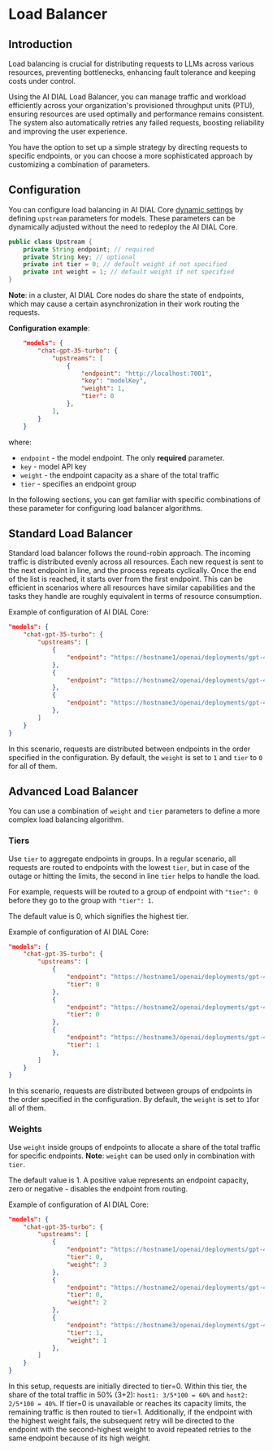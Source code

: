 # Load Balancer

## Introduction

Load balancing is crucial for distributing requests to LLMs across various resources, preventing bottlenecks, enhancing fault tolerance and keeping costs under control.

Using the AI DIAL Load Balancer, you can manage traffic and workload efficiently across your organization's provisioned throughput units (PTU), ensuring resources are used optimally and performance remains consistent. The system also automatically retries any failed requests, boosting reliability and improving the user experience.

You have the option to set up a simple strategy by directing requests to specific endpoints, or you can choose a more sophisticated approach by customizing a combination of parameters.

## Configuration

You can configure load balancing in AI DIAL Core [dynamic settings](https://github.com/epam/ai-dial-core?tab=readme-ov-file#dynamic-settings) by defining `upstream` parameters for models. These parameters can be dynamically adjusted without the need to redeploy the AI DIAL Core.

```java
public class Upstream {
    private String endpoint; // required
    private String key; // optional
    private int tier = 0; // default weight if not specified
    private int weight = 1; // default weight if not specified
}
```

**Note**: in a cluster, AI DIAL Core nodes do share the state of endpoints, which may cause a certain asynchronization in their work routing the requests. 

**Configuration example**:

```json
    "models": {
        "chat-gpt-35-turbo": {
            "upstreams": [
                {
                    "endpoint": "http://localhost:7001",
                    "key": "modelKey",
                    "weight": 1,
                    "tier": 0
                },
            ],
        }
    }
```

where:

* `endpoint` - the model endpoint. The only **required** parameter.
* `key` - model API key
* `weight` - the endpoint capacity as a share of the total traffic
* `tier` - specifies an endpoint group

In the following sections, you can get familiar with specific combinations of these parameter for configuring load balancer algorithms.

## Standard Load Balancer

Standard load balancer follows the round-robin approach. The incoming traffic is distributed evenly across all resources. Each new request is sent to the next endpoint in line, and the process repeats cyclically. Once the end of the list is reached, it starts over from the first endpoint. This can be efficient in scenarios where all resources have similar capabilities and the tasks they handle are roughly equivalent in terms of resource consumption.

Example of configuration of AI DIAL Core: 


```json
"models": {
    "chat-gpt-35-turbo": {
        "upstreams": [
            {
                "endpoint": "https://hostname1/openai/deployments/gpt-4-32k-0613/chat/completions"
            },
            {
                "endpoint": "https://hostname2/openai/deployments/gpt-4-32k-0613/chat/completions"
            },
            {
                "endpoint": "https://hostname3/openai/deployments/gpt-4-32k-0613/chat/completions"
            },
        ]
    }
}
```

In this scenario, requests are distributed between endpoints in the order specified in the configuration. By default, the `weight` is set to `1` and `tier` to `0` for all of them.


## Advanced Load Balancer

You can use a combination of `weight` and `tier` parameters to define a more complex load balancing algorithm. 

### Tiers

Use `tier` to aggregate endpoints in groups. In a regular scenario, all requests are routed to endpoints with the lowest `tier`,
but in case of the outage or hitting the limits, the second in line `tier` helps to handle the load.

For example, requests will be routed to a group of endpoint with `"tier": 0` before they go to the group with `"tier": 1`.

The default value is 0, which signifies the highest tier.

Example of configuration of AI DIAL Core: 

```json
"models": {
    "chat-gpt-35-turbo": {
        "upstreams": [
            {
                "endpoint": "https://hostname1/openai/deployments/gpt-4-32k-0613/chat/completions",
                "tier": 0
            },
            {
                "endpoint": "https://hostname2/openai/deployments/gpt-4-32k-0613/chat/completions",
                "tier": 0
            },
            {
                "endpoint": "https://hostname3/openai/deployments/gpt-4-32k-0613/chat/completions",
                "tier": 1
            },
        ]
    }
}
```

In this scenario, requests are distributed between groups of endpoints in the order specified in the configuration. By default, the `weight` is set to `1`for all of them.

### Weights

Use `weight` inside groups of endpoints to allocate a share of the total traffic for specific endpoints. **Note**: `weight` can be used only in combination with `tier`. 

The default value is 1. A positive value represents an endpoint capacity, zero or negative - disables the endpoint from routing.

Example of configuration of AI DIAL Core: 

```json
"models": {
    "chat-gpt-35-turbo": {
        "upstreams": [
            {
                "endpoint": "https://hostname1/openai/deployments/gpt-4-32k-0613/chat/completions",
                "tier": 0,
                "weight": 3
            },
            {
                "endpoint": "https://hostname2/openai/deployments/gpt-4-32k-0613/chat/completions",
                "tier": 0,
                "weight": 2
            },
            {
                "endpoint": "https://hostname3/openai/deployments/gpt-4-32k-0613/chat/completions",
                "tier": 1,
                "weight": 1
            },
        ]
    }
}
```

In this setup, requests are initially directed to tier=0. Within this tier, the share of the total traffic in 50% (3+2): `host1: 3/5*100 = 60%` and `host2: 2/5*100 = 40%`. If tier=0 is unavailable or reaches its capacity limits, the remaining traffic is then routed to tier=1. Additionally, if the endpoint with the highest weight fails, the subsequent retry will be directed to the endpoint with the second-highest weight to avoid repeated retries to the same endpoint because of its high weight.